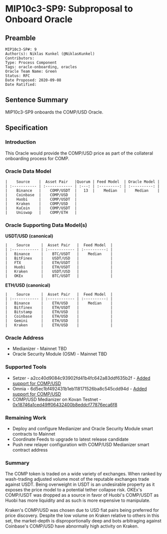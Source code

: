 # MIP10c3-SP9: Subproposal to Onboard Oracle

## Preamble
```
MIP10c3-SP#: 9
Author(s): Niklas Kunkel (@NiklasKunkel)
Contributors:
Type: Process Component
Tags: oracle-onboarding, oracles
Oracle Team Name: Green
Status: RFC
Date Proposed: 2020-09-08
Date Ratified:
```

## Sentence Summary
MIP10c3-SP9 onboards the COMP/USD Oracle.

## Specification

### Introduction

This Oracle would provide the COMP/USD price as part of the collateral onboarding process for COMP.

### Oracle Data Model 

    |    Source    |  Asset Pair   |Quorum | Feed Model  | Oracle Model |
    | :----------- | :------------ | :---: | :---------: | :----------: |
    |    Binance   |    COMP/USDT  |   13  |    Median   |    Median    |
    |    Coinbase  |    COMP/USD   | 
    |    Huobi     |    COMP/USDT  |
    |    Kraken    |    COMP/USD   |
    |    KuCoin    |    COMP/USDT  |
    |    Uniswap   |    COMP/ETH   |


### Oracle Supporting Data Model(s)

**USDT/USD (canonical)**

    |    Source     |  Asset Pair   |  Feed Model  |
    | :------------ | :------------ | :----------: | 
    |   Binance     |    BTC/USDT   |    Median    |
    |   BitFinex    |    USDT/USD   |              |
    |   FTX         |    ETH/USDT   |              |
    |   Huobi       |    ETH/USDT   |              |
    |   Kraken      |    USDT/USD   |              |
    |   OKEx        |    BTC/USDT   |              |

 **ETH/USD (canonical)**

    |    Source     |  Asset Pair   |  Feed Model  |
    | :------------ | :------------ | :----------: | 
    |   Binance     |    ETH/USD    |    Median    |
    |   Bitfinex    |    ETH/USDT   |              |
    |   Bitstamp    |    ETH/USD    |              |
    |   Coinbase    |    ETH/USD    |              |
    |   Gemini      |    ETH/USD    |              |
    |   Kraken      |    ETH/USD    |              |

### Oracle Address
- Medianizer - Mainnet TBD
- Oracle Security Module (OSM) - Mainnet TBD
    
### Supported Tools
- Setzer - a2cc40d9084c93902fd41b4fc642a83ddf635b2f - [Added support for COMP/USD](https://github.com/makerdao/setzer-mcd/commit/a2cc40d9084c93902fd41b4fc642a83ddf635b2f)
- Omnia - 6d5ec1bf492431b1eb118171526ba8c545cdd94d - [Added support for COMP/USD](https://github.com/makerdao/oracles-v2/commit/6d5ec1bf492431b1eb118171526ba8c545cdd94d)
- COMP/USD Medianizer on Kovan Testnet - [0x18746a1ced49ff06432400b8eddcf77876eca6f8](https://kovan.etherscan.io/address/0x18746a1ced49ff06432400b8eddcf77876eca6f8)

### Remaining Work

- Deploy and configure Medianizer and Oracle Security Module smart contracts to Mainnet
- Coordinate Feeds to upgrade to latest release candidate
- Push new relayer configuration with COMP/USD Medianizer smart contract address

### Summary

The COMP token is traded on a wide variety of exchanges. When ranked by wash-trading adjusted volume most of the reputable exchanges trade against USDT. Being overweight in USDT is an undesirable property as it exposes the price model to a potential tether collapse risk. OKEx's COMP/USDT was dropped as a source in favor of Huobi's COMP/USDT as Huobi has more liquidity and as such is more expensive to manipulate. 

Kraken's COMP/USD was chosen due to USD fiat pairs being preferred for price discovery. Despite the low volume on Kraken relative to others in this set, the market-depth is disproportionally deep and bots arbitraging against Coinbase's COMP/USD have abnormally high activity on Kraken.